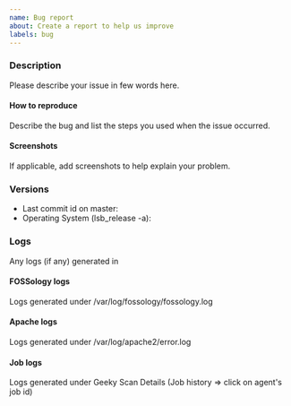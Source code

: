 ```yaml
---
name: Bug report
about: Create a report to help us improve
labels: bug
---
```


<!-- Before filling this issue, please read the wiki (https://github.com/fossology/fossology/wiki)
and search if the bug do not already exists in the issues (https://github.com/fossology/fossology/issues). -->

### Description

Please describe your issue in few words here.

#### How to reproduce

Describe the bug and list the steps you used when the issue occurred.

#### Screenshots

If applicable, add screenshots to help explain your problem.

### Versions

* Last commit id on master:
* Operating System (lsb_release -a):

### Logs

Any logs (if any) generated in

#### FOSSology logs

Logs generated under /var/log/fossology/fossology.log

#### Apache logs

Logs generated under /var/log/apache2/error.log

#### Job logs

Logs generated under Geeky Scan Details (Job history => click on agent's job id)

